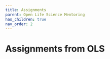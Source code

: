 ```yaml
---
title: Assignments
parent: Open Life Science Mentoring
has_children: true
nav_order: 2
---
```


# Assignments from OLS
